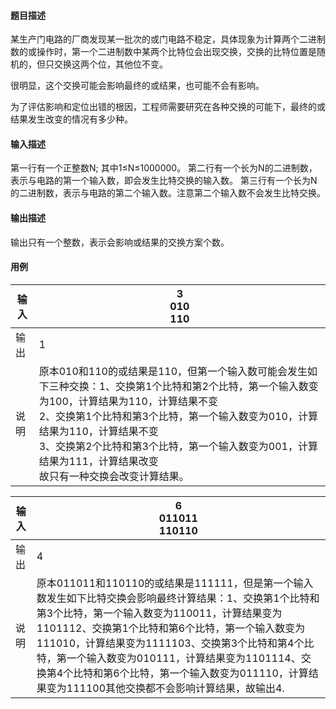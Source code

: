#### 题目描述

某生产门电路的厂商发现某一批次的或门电路不稳定，具体现象为计算两个二进制数的或操作时，第一个二进制数中某两个比特位会出现交换，交换的比特位置是随机的，但只交换这两个位，其他位不变。

很明显，这个交换可能会影响最终的或结果，也可能不会有影响。

为了评估影响和定位出错的根因，工程师需要研究在各种交换的可能下，最终的或结果发生改变的情况有多少种。

#### 输入描述

第一行有一个正整数N; 其中1≤N≤1000000。
第二行有一个长为N的二进制数，表示与电路的第一个输入数，即会发生比特交换的输入数。
第三行有一个长为N的二进制数，表示与电路的第二个输入数。注意第二个输入数不会发生比特交换。

#### 输出描述

输出只有一个整数，表示会影响或结果的交换方案个数。

#### 用例


| 输入 | 3<br/>010<br/>110                                                                                                                                                                                                                                                                                                                                     |
| ------ | ------------------------------------------------------------------------------------------------------------------------------------------------------------------------------------------------------------------------------------------------------------------------------------------------------------------------------------------------------- |
| 输出 | 1                                                                                                                                                                                                                                                                                                                                                     |
| 说明 | 原本010和110的或结果是110，但第一个输入数可能会发生如下三种交换：1、交换第1个比特和第2个比特，第一个输入数变为100，计算结果为110，计算结果不变<br/>2、交换第1个比特和第3个比特，第一个输入数变为010，计算结果为110，计算结果不变<br/>3、交换第2个比特和第3个比特，第一个输入数变为001，计算结果为111，计算结果改变<br/>故只有一种交换会改变计算结果。 |


| 输入 | 6<br/>011011<br/>110110                                                                                                                                                                                                                                                                                                                                                                                                  |
| ------ | -------------------------------------------------------------------------------------------------------------------------------------------------------------------------------------------------------------------------------------------------------------------------------------------------------------------------------------------------------------------------------------------------------------------------- |
| 输出 | 4                                                                                                                                                                                                                                                                                                                                                                                                                        |
| 说明 | 原本011011和110110的或结果是111111，但是第一个输入数发生如下比特交换会影响最终计算结果：1、交换第1个比特和第3个比特，第一个输入数变为110011，计算结果变为1101112、交换第1个比特和第6个比特，第一个输入数变为111010，计算结果变为1111103、交换第3个比特和第4个比特，第一个输入数变为010111，计算结果变为1101114、交换第4个比特和第6个比特，第一个输入数变为011110，计算结果变为111100其他交换都不会影响计算结果，故输出4. |
